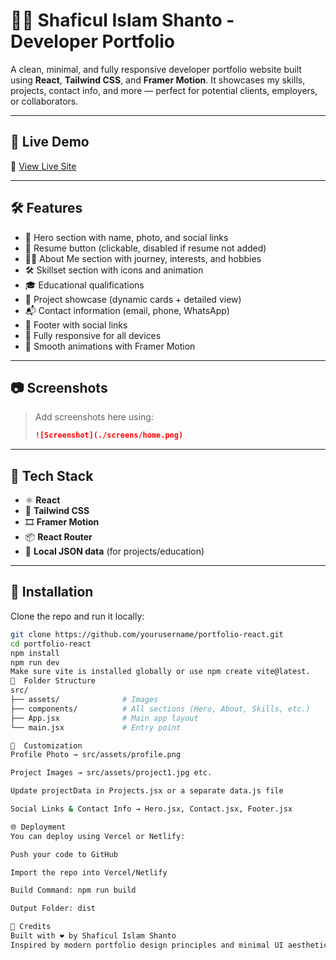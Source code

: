 # 🧑‍💻 Shaficul Islam Shanto - Developer Portfolio

A clean, minimal, and fully responsive developer portfolio website built using **React**, **Tailwind CSS**, and **Framer Motion**. It showcases my skills, projects, contact info, and more — perfect for potential clients, employers, or collaborators.

---

## 🚀 Live Demo

🔗 [View Live Site](https://shaficul-islam-shanto.netlify.app/)

---

## 🛠️ Features

- 💼 Hero section with name, photo, and social links
- 📄 Resume button (clickable, disabled if resume not added)
- 🧑‍💻 About Me section with journey, interests, and hobbies
- 🛠️ Skillset section with icons and animation
- 🎓 Educational qualifications
- 📂 Project showcase (dynamic cards + detailed view)
- 📬 Contact information (email, phone, WhatsApp)
- 🦶 Footer with social links
- 📱 Fully responsive for all devices
- 🎨 Smooth animations with Framer Motion

---

## 📷 Screenshots

> Add screenshots here using:
> 
> ```md
> ![Screenshot](./screens/home.png)
> ```

---

## 🧪 Tech Stack

- ⚛️ **React**
- 🎨 **Tailwind CSS**
- 🎞️ **Framer Motion**
- 📦 **React Router**
- 📁 **Local JSON data** (for projects/education)

---

## 🔧 Installation

Clone the repo and run it locally:

```bash
git clone https://github.com/yourusername/portfolio-react.git
cd portfolio-react
npm install
npm run dev
Make sure vite is installed globally or use npm create vite@latest.
📁  Folder Structure
src/
├── assets/              # Images
├── components/          # All sections (Hero, About, Skills, etc.)
├── App.jsx              # Main app layout
└── main.jsx             # Entry point

📝  Customization
Profile Photo → src/assets/profile.png

Project Images → src/assets/project1.jpg etc.

Update projectData in Projects.jsx or a separate data.js file

Social Links & Contact Info → Hero.jsx, Contact.jsx, Footer.jsx

🌐 Deployment
You can deploy using Vercel or Netlify:

Push your code to GitHub

Import the repo into Vercel/Netlify

Build Command: npm run build

Output Folder: dist

🙌 Credits
Built with ❤️ by Shaficul Islam Shanto
Inspired by modern portfolio design principles and minimal UI aesthetics.
